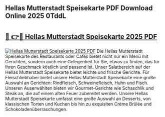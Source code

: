 ## Hellas Mutterstadt Speisekarte PDF Download Online 2025 0TddL

# <h2><a href="http://gc5zwl.nevu.top/?p=Hellas+Mutterstadt+Speisekarte">🔗 👉🔴 Hellas Mutterstadt Speisekarte 2025 PDF</a></h2>

[![Hellas Mutterstadt Speisekarte 2025 PDF](https://i.imgur.com/dBaPXMq.png)](http://gc5zwl.nevu.top/?p=Hellas+Mutterstadt+Speisekarte)
Die Hellas Mutterstadt Speisekarte des Restaurants oder Cafés bietet nicht nur ein Menü mit Gerichten, sondern auch eine Gelegenheit für Sie, etwas zu finden, das für Ihren Geschmack köstlich und passend ist. Unser Salatbereich auf der Hellas Mutterstadt Speisekarte bietet leichte und frische Gerichte. Für Fleischliebhaber bietet unsere Hellas Mutterstadt Speisekarte eine große Auswahl an Gerichten: Rindfleisch, Schweinefleisch, Huhn und Fisch. Unseren Auserwählten bieten wir Gourmet-Gerichte wie Schaschlik und Steak an, die auf einem alten Feuer zubereitet werden. Unsere Hellas Mutterstadt Speisekarte umfasst eine große Auswahl an Desserts, von klassischen Torten und Kuchen bis hin zu exquisiten Crème Brûlée und Schokoladenüberraschungen.
